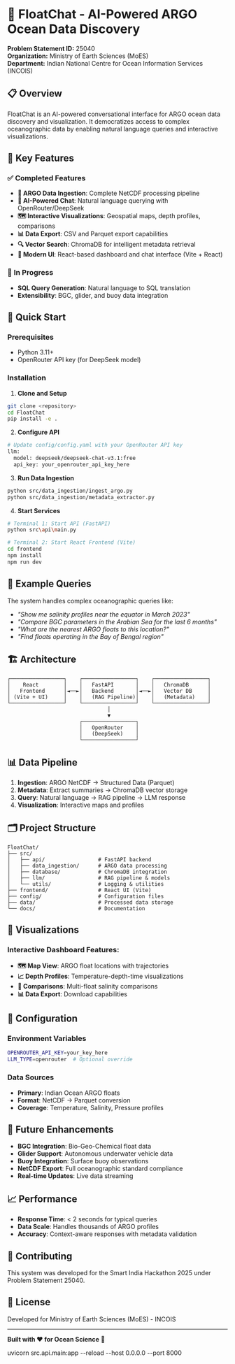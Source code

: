 # 🌊 FloatChat - AI-Powered ARGO Ocean Data Discovery

**Problem Statement ID:** 25040  
**Organization:** Ministry of Earth Sciences (MoES)  
**Department:** Indian National Centre for Ocean Information Services (INCOIS)

## 📋 Overview

FloatChat is an AI-powered conversational interface for ARGO ocean data discovery and visualization. It democratizes access to complex oceanographic data by enabling natural language queries and interactive visualizations.

## 🎯 Key Features

### ✅ **Completed Features**

- **🌊 ARGO Data Ingestion**: Complete NetCDF processing pipeline
- **🧠 AI-Powered Chat**: Natural language querying with OpenRouter/DeepSeek
- **🗺️ Interactive Visualizations**: Geospatial maps, depth profiles, comparisons
- **📊 Data Export**: CSV and Parquet export capabilities
- **🔍 Vector Search**: ChromaDB for intelligent metadata retrieval
- **📱 Modern UI**: React-based dashboard and chat interface (Vite + React)

### 🔄 **In Progress**

- **SQL Query Generation**: Natural language to SQL translation
- **Extensibility**: BGC, glider, and buoy data integration

## 🚀 Quick Start

### Prerequisites
- Python 3.11+
- OpenRouter API key (for DeepSeek model)

### Installation

1. **Clone and Setup**
```bash
git clone <repository>
cd FloatChat
pip install -e .
```

2. **Configure API**
```bash
# Update config/config.yaml with your OpenRouter API key
llm:
  model: deepseek/deepseek-chat-v3.1:free
  api_key: your_openrouter_api_key_here
```

3. **Run Data Ingestion**
```bash
python src/data_ingestion/ingest_argo.py
python src/data_ingestion/metadata_extractor.py
```

4. **Start Services**
```bash
# Terminal 1: Start API (FastAPI)
python src\api\main.py

# Terminal 2: Start React Frontend (Vite)
cd frontend
npm install
npm run dev
```

## 💬 Example Queries

The system handles complex oceanographic queries like:

- *"Show me salinity profiles near the equator in March 2023"*
- *"Compare BGC parameters in the Arabian Sea for the last 6 months"*
- *"What are the nearest ARGO floats to this location?"*
- *"Find floats operating in the Bay of Bengal region"*

## 🏗️ Architecture

```
┌─────────────────┐    ┌─────────────────┐    ┌─────────────────┐
│    React        │    │   FastAPI       │    │   ChromaDB      │
│   Frontend      │◄──►│   Backend       │◄──►│   Vector DB     │
│ (Vite + UI)     │    │   (RAG Pipeline)│    │   (Metadata)    │
└─────────────────┘    └─────────────────┘    └─────────────────┘
                                │
                                ▼
                       ┌─────────────────┐
                       │   OpenRouter    │
                       │   (DeepSeek)    │
                       └─────────────────┘
```

## 📊 Data Pipeline

1. **Ingestion**: ARGO NetCDF → Structured Data (Parquet)
2. **Metadata**: Extract summaries → ChromaDB vector storage
3. **Query**: Natural language → RAG pipeline → LLM response
4. **Visualization**: Interactive maps and profiles

## 🗂️ Project Structure

```
FloatChat/
├── src/
│   ├── api/                 # FastAPI backend
│   ├── data_ingestion/      # ARGO data processing
│   ├── database/            # ChromaDB integration
│   ├── llm/                 # RAG pipeline & models
│   └── utils/               # Logging & utilities
├── frontend/                # React UI (Vite)
├── config/                  # Configuration files
├── data/                    # Processed data storage
└── docs/                    # Documentation
```

## 🎨 Visualizations

### Interactive Dashboard Features:
- **🗺️ Map View**: ARGO float locations with trajectories
- **📈 Depth Profiles**: Temperature-depth-time visualizations
- **🔬 Comparisons**: Multi-float salinity comparisons
- **📊 Data Export**: Download capabilities

## 🔧 Configuration

### Environment Variables
```bash
OPENROUTER_API_KEY=your_key_here
LLM_TYPE=openrouter  # Optional override
```

### Data Sources
- **Primary**: Indian Ocean ARGO floats
- **Format**: NetCDF → Parquet conversion
- **Coverage**: Temperature, Salinity, Pressure profiles

## 🚀 Future Enhancements

- **BGC Integration**: Bio-Geo-Chemical float data
- **Glider Support**: Autonomous underwater vehicle data
- **Buoy Integration**: Surface buoy observations
- **NetCDF Export**: Full oceanographic standard compliance
- **Real-time Updates**: Live data streaming

## 📈 Performance

- **Response Time**: < 2 seconds for typical queries
- **Data Scale**: Handles thousands of ARGO profiles
- **Accuracy**: Context-aware responses with metadata validation

## 🤝 Contributing

This system was developed for the Smart India Hackathon 2025 under Problem Statement 25040.

## 📄 License

Developed for Ministry of Earth Sciences (MoES) - INCOIS

---

**Built with ❤️ for Ocean Science** 🌊

uvicorn src.api.main:app --reload --host 0.0.0.0 --port 8000